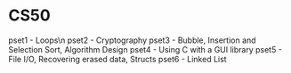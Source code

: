 # CS50
pset1 - Loops\n
pset2 - Cryptography
pset3 - Bubble, Insertion and Selection Sort, Algorithm Design
pset4 - Using C with a GUI library
pset5 - File I/O, Recovering erased data, Structs
pset6 - Linked List
